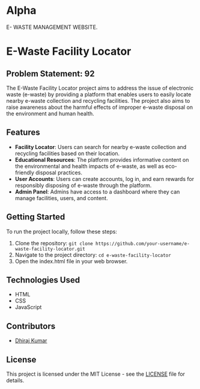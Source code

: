 # Alpha
E- WASTE MANAGEMENT WEBSITE.
# E-Waste Facility Locator

## Problem Statement: 92

The E-Waste Facility Locator project aims to address the issue of electronic waste (e-waste) by providing a platform that enables users to easily locate nearby e-waste collection and recycling facilities. The project also aims to raise awareness about the harmful effects of improper e-waste disposal on the environment and human health.

## Features
- **Facility Locator**: Users can search for nearby e-waste collection and recycling facilities based on their location.
- **Educational Resources**: The platform provides informative content on the environmental and health impacts of e-waste, as well as eco-friendly disposal practices.
- **User Accounts**: Users can create accounts, log in, and earn rewards for responsibly disposing of e-waste through the platform.
- **Admin Panel**: Admins have access to a dashboard where they can manage facilities, users, and content.

## Getting Started
To run the project locally, follow these steps:

1. Clone the repository: `git clone https://github.com/your-username/e-waste-facility-locator.git`
2. Navigate to the project directory: `cd e-waste-facility-locator`
3. Open the index.html file in your web browser.

## Technologies Used
- HTML
- CSS
- JavaScript

## Contributors
- [Dhiraj Kumar](https://github.com/Dhiraj620131)

## License
This project is licensed under the MIT License - see the [LICENSE](LICENSE) file for details.

